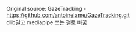 Original source: GazeTracking - https://github.com/antoinelame/GazeTracking.git   
dlib말고 mediapipe 쓰는 걸로 바꿈
